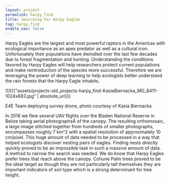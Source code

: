 ```yaml
---
layout: project
permalink: harpy_find
title: Searching For Harpy Eagles
tag: harpy_find
enable_nav: false
---
```

Harpy Eagles are the largest and most powerful raptors in the Americas with ecological importance as an apex predator as well as a cultural icon. Unfortunately their populations have dwindled over the last few decades due to forest fragmentation and hunting. Understanding the conditions favored by Harpy Eagles will help researchers protect current populations and make reintroduction of the species more successful. Therefore we are leveraging the power of deep learning to help ecologists better understand the rain forests that the Harpy Eagle inhabits.

![]({{"assets/projects-old_projects-harpy_find-KasiaBiernacka_MG_8411-1024x683.jpg" | absolute_url}})

E4E Team deploying survey drone, photo courtesy of Kasia Biernacka


In 2016 we flew several UAV flights over the Bladen National Reserve in Belize taking aerial photographsÂ of the canopy. The resulting orthomosaic, a large image stitched together from hundreds of smaller photographs, encompasses roughly 7 km^2 with a spatial resolution of approximately 10 cm/pixel. This huge amount of data needed to be processed in a way that helped ecologists discover nesting pairs of eagles. Finding nests directly quickly proved to be an impossible task in such a massive amount of data. A method to narrow the search was needed. We do know that Harpy Eagles prefer trees that reach above the canopy. Cohune Palm trees proved to be the ideal target as though they are not particularly tall themselves they are important indicators of soil type which is a strong determinant for tree height.    